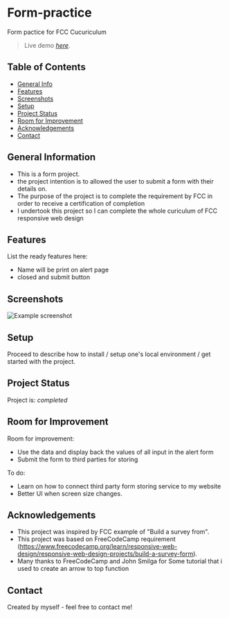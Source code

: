 # Form-practice
Form pactice for FCC Cucuriculum
> Live demo [_here_](https://www.example.com). <!-- If you have the project hosted somewhere, include the link here. -->

## Table of Contents
* [General Info](#general-information)
* [Features](#features)
* [Screenshots](#screenshots)
* [Setup](#setup)
* [Project Status](#project-status)
* [Room for Improvement](#room-for-improvement)
* [Acknowledgements](#acknowledgements)
* [Contact](#contact)
<!-- * [License](#license) -->


## General Information
- This is a form project.
- the project intention is to allowed the user to submit a form with their details on.
- The purpose of the project is to complete the requirement by FCC in order to receive a certification of completion
- I undertook this project so I can complete the whole curiculum of FCC responsive web design  


## Features
List the ready features here:
- Name will be print on alert page
- closed and submit button


## Screenshots
![Example screenshot](./img/screenshot.png)
<!-- If you have screenshots you'd like to share, include them here. -->


## Setup
Proceed to describe how to install / setup one's local environment / get started with the project.


## Project Status
Project is: _completed_ 


## Room for Improvement

Room for improvement:
- Use the data and display back the values of all input in the alert form
- Submit the form to third parties for storing

To do:
- Learn on how to connect third party form storing service to my website
- Better UI when screen size changes.


## Acknowledgements
- This project was inspired by FCC example of "Build a survey from".
- This project was based on FreeCodeCamp requirement (https://www.freecodecamp.org/learn/responsive-web-design/responsive-web-design-projects/build-a-survey-form).
- Many thanks to FreeCodeCamp and John Smilga for Some tutorial that i used to create an arrow to top function


## Contact
Created by myself - feel free to contact me!


